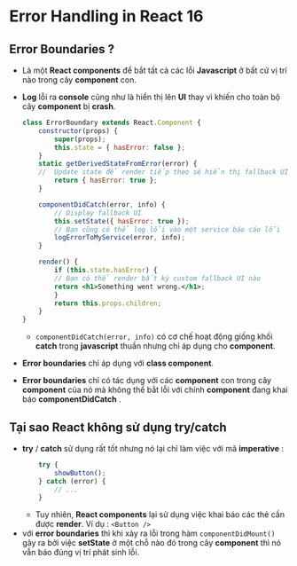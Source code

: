 # Error Handling in React 16

## Error Boundaries ?
- Là một **React components** để bắt tất cả các lỗi **Javascript** ở bất cứ vị trí nào trong cây **component** con.
- **Log** lỗi ra **console** cũng như là hiển thị lên **UI** thay vì khiến cho toàn bộ cây **component** bị **crash**.
    ```jsx
    class ErrorBoundary extends React.Component {
        constructor(props) {
            super(props);
            this.state = { hasError: false };
        }
        static getDerivedStateFromError(error) {
        //  Update state để render tiếp theo sẽ hiển thị fallback UI.
            return { hasError: true };
        }

        componentDidCatch(error, info) {
            // Display fallback UI
            this.setState({ hasError: true });
            // Bạn cũng có thể log lỗi vào một service báo cáo lỗi
            logErrorToMyService(error, info);
        }

        render() {
            if (this.state.hasError) {
            // Bạn có thể render bất kỳ custom fallback UI nào
            return <h1>Something went wrong.</h1>;
            }
            return this.props.children;
        }
    }
    ```
    - `componentDidCatch(error, info)` có cơ chế hoạt động giống khối **catch** trong **javascript** thuần nhưng chỉ áp dụng cho **component**.

- **Error boundaries** chỉ áp dụng với **class component**.
- **Error boundaries** chỉ có tác dụng với các **component** con trong cây **component** của nó mà không thể bắt lỗi với chính **component** đang khai báo **componentDidCatch** .

## Tại sao React không sử dụng try/catch
- **try** / **catch** sử dụng rất tốt nhưng nó lại chỉ làm việc với mã **imperative** :
    ```javascript
        try {
            showButton();
        } catch (error) {
            // ...
        }
    ```
    - Tuy nhiên, **React components** lại sử dụng việc khai báo các thẻ cần được **render**. Ví dụ : `<Button />`
-  với **error boundaries** thì khi xảy ra lỗi trong hàm `componentDidMount()` gây ra bởi việc **setState** ở một chỗ nào đó trong cây **component** thì nó vẫn báo đúng vị trí phát sinh lỗi.